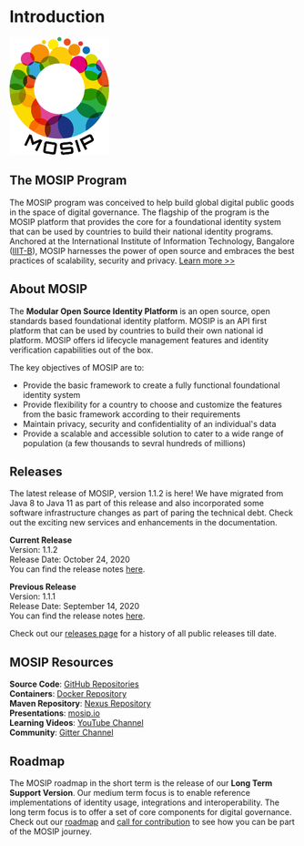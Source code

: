 # Introduction

![](.gitbook/assets/mosip_logo.png)

## The MOSIP Program

The MOSIP program was conceived to help build global digital public goods in the space of digital governance. The flagship of the program is the MOSIP platform that provides the core for a foundational identity system that can be used by countries to build their national identity programs. Anchored at the International Institute of Information Technology, Bangalore \([IIIT-B](https://www.iiitb.ac.in/)\), MOSIP harnesses the power of open source and embraces the best practices of scalability, security and privacy. [Learn more &gt;&gt;](https://www.mosip.io/)

## About MOSIP

The **Modular Open Source Identity Platform** is an open source, open standards based foundational identity platform. MOSIP is an API first platform that can be used by countries to build their own national id platform. MOSIP offers id lifecycle management features and identity verification capabilities out of the box.

The key objectives of MOSIP are to:

* Provide the basic framework to create a fully functional foundational identity system
* Provide flexibility for a country to choose and customize the features from the basic framework according to their requirements
* Maintain privacy, security and confidentiality of an individual's data
* Provide a scalable and accessible solution to cater to a wide range of population \(a few thousands to sevral hundreds of millions\)

## Releases

The latest release of MOSIP, version 1.1.2 is here! We have migrated from Java 8 to Java 11 as part of this release and also incorporated some software infrastructure changes as part of paring the technical debt. Check out the exciting new services and enhancements in the documentation.

**Current Release**  
Version: 1.1.2  
Release Date: October 24, 2020  
You can find the release notes [here](mosip-releases/release-notes-1.1.2/).

**Previous Release**  
Version: 1.1.1  
Release Date: September 14, 2020  
You can find the release notes [here](mosip-releases/release-notes-1.1.1/).

Check out our [releases page](mosip-releases/) for a history of all public releases till date.

## MOSIP Resources

**Source Code**: [GitHub Repositories](https://github.com/mosip)  
**Containers**: [Docker Repository](https://hub.docker.com/u/mosipid)  
**Maven Repository**: [Nexus Repository](https://oss.sonatype.org/service/local/repositories/snapshots/content/io/mosip/)   
**Presentations**: [mosip.io](https://www.mosip.io/resources.php)  
**Learning Videos**: [YouTube Channel](https://www.youtube.com/channel/UCKFSVO6BO1QLvBzc4voziDg)  
**Community**: [Gitter Channel](https://gitter.im/mosip-community/community)

## Roadmap

The MOSIP roadmap in the short term is the release of our **Long Term Support Version**. Our medium term focus is to enable reference implementations of identity usage, integrations and interoperability. The long term focus is to offer a set of core components for digital governance. Check out our [roadmap](roadmap/) and [call for contribution](contribute/call-for-contribution.md) to see how you can be part of the MOSIP journey.


